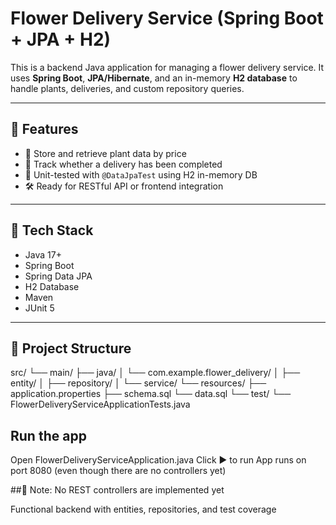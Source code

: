 #  Flower Delivery Service (Spring Boot + JPA + H2)

This is a backend Java application for managing a flower delivery service. It uses **Spring Boot**, **JPA/Hibernate**, and an in-memory **H2 database** to handle plants, deliveries, and custom repository queries.

---

## 🚀 Features

- 🌿 Store and retrieve plant data by price
- 🚚 Track whether a delivery has been completed
- 🧪 Unit-tested with `@DataJpaTest` using H2 in-memory DB
- 🛠 Ready for RESTful API or frontend integration

---

## 🧰 Tech Stack

- Java 17+
- Spring Boot
- Spring Data JPA
- H2 Database
- Maven
- JUnit 5

---

## 📁 Project Structure
src/
└── main/
├── java/
│ └── com.example.flower_delivery/
│ ├── entity/
│ ├── repository/
│ └── service/
└── resources/
├── application.properties
├── schema.sql
└── data.sql
└── test/
└── FlowerDeliveryServiceApplicationTests.java

## Run the app
Open FlowerDeliveryServiceApplication.java
Click ▶️ to run
App runs on port 8080 (even though there are no controllers yet)

##🔧 Note: No REST controllers are implemented yet

Functional backend with entities, repositories, and test coverage  
